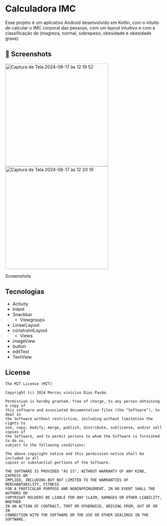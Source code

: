 # Calculadora IMC
Esse projeto é um aplicativo Android desenvolvido em Kotlin, com o intuito de calcular o IMC corporal das pessoas, com um layout intuitivo e com a classificação de (magreza, normal, sobrepeso, obesidade e obesidade grave)

## :camera_flash: Screenshots

<img width="329" alt="Captura de Tela 2024-06-17 às 12 19 52" src="https://github.com/marcospavao/calculadoraimc/assets/101677192/c3b07810-dea8-4aed-ad78-4252fa7159a1">

<img width="329" alt="Captura de Tela 2024-06-17 às 12 20 19" src="https://github.com/marcospavao/calculadoraimc/assets/101677192/da1484d4-13fb-4f3e-aaf0-2bd7756ea3e7">


Screenshots

## Tecnologias
- Activity
- Intent 
- Snackbar
  - Viewgroups
- LinearLayout
- constraintLayout
  - Views
- imageView
- button
- editText 
- TextView

## License
```
The MIT License (MIT)

Copyright (c) 2024 Marcos vinicius Dias Pavão.

Permission is hereby granted, free of charge, to any person obtaining a copy of
this software and associated documentation files (the "Software"), to deal in
the Software without restriction, including without limitation the rights to
use, copy, modify, merge, publish, distribute, sublicense, and/or sell copies of
the Software, and to permit persons to whom the Software is furnished to do so,
subject to the following conditions:

The above copyright notice and this permission notice shall be included in all
copies or substantial portions of the Software.

THE SOFTWARE IS PROVIDED "AS IS", WITHOUT WARRANTY OF ANY KIND, EXPRESS OR
IMPLIED, INCLUDING BUT NOT LIMITED TO THE WARRANTIES OF MERCHANTABILITY, FITNESS
FOR A PARTICULAR PURPOSE AND NONINFRINGEMENT. IN NO EVENT SHALL THE AUTHORS OR
COPYRIGHT HOLDERS BE LIABLE FOR ANY CLAIM, DAMAGES OR OTHER LIABILITY, WHETHER
IN AN ACTION OF CONTRACT, TORT OR OTHERWISE, ARISING FROM, OUT OF OR IN
CONNECTION WITH THE SOFTWARE OR THE USE OR OTHER DEALINGS IN THE SOFTWARE.
```

